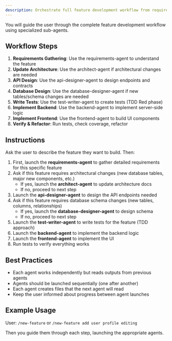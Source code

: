 ```yaml
---
description: Orchestrate full feature development workflow from requirements to implementation
---
```


You will guide the user through the complete feature development workflow using specialized sub-agents.

## Workflow Steps

1. **Requirements Gathering**: Use the requirements-agent to understand the feature
2. **Update Architecture**: Use the architect-agent if architectural changes are needed
3. **API Design**: Use the api-designer-agent to design endpoints and contracts
4. **Database Design**: Use the database-designer-agent if new tables/schema changes are needed
5. **Write Tests**: Use the test-writer-agent to create tests (TDD Red phase)
6. **Implement Backend**: Use the backend-agent to implement server-side logic
7. **Implement Frontend**: Use the frontend-agent to build UI components
8. **Verify & Refactor**: Run tests, check coverage, refactor

## Instructions

Ask the user to describe the feature they want to build. Then:

1. First, launch the **requirements-agent** to gather detailed requirements for this specific feature
2. Ask if this feature requires architectural changes (new database tables, major new components, etc.)
   - If yes, launch the **architect-agent** to update architecture docs
   - If no, proceed to next step
3. Launch the **api-designer-agent** to design the API endpoints needed
4. Ask if this feature requires database schema changes (new tables, columns, relationships)
   - If yes, launch the **database-designer-agent** to design schema
   - If no, proceed to next step
5. Launch the **test-writer-agent** to write tests for the feature (TDD approach)
6. Launch the **backend-agent** to implement the backend logic
7. Launch the **frontend-agent** to implement the UI
8. Run tests to verify everything works

## Best Practices

- Each agent works independently but reads outputs from previous agents
- Agents should be launched sequentially (one after another)
- Each agent creates files that the next agent will read
- Keep the user informed about progress between agent launches

## Example Usage

User: `/new-feature` or `/new-feature add user profile editing`

Then you guide them through each step, launching the appropriate agents.

